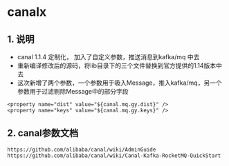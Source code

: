 # canalx

## 1. 说明
- canal 1.1.4 定制化， 加入了自定义参数，推送消息到kafka/mq 中去
- 重新编译修改后的源码，将lib目录下的三个文件替换到官方提供的1.14版本中去
- 这次新增了两个参数，一个参数用于吸入Message，推入kafka/mq，另一个参数用于过滤剔除Message中的部分字段

```
<property name="dist" value="${canal.mq.gy.dist}" />
<property name="keys" value="${canal.mq.gy.keys}" />
```

## 2. canal参数文档

	https://github.com/alibaba/canal/wiki/AdminGuide
	https://github.com/alibaba/canal/wiki/Canal-Kafka-RocketMQ-QuickStart